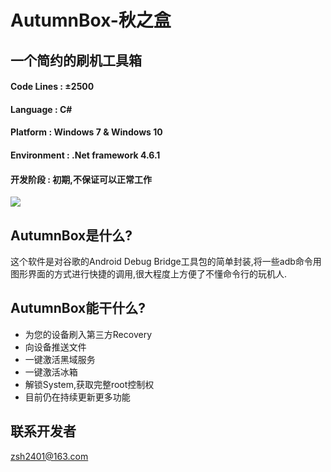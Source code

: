 # AutumnBox-秋之盒
## 一个简约的刷机工具箱
#### Code Lines : ±2500
#### Language : C#
#### Platform : Windows 7 & Windows 10
#### Environment : .Net framework 4.6.1
#### 开发阶段 : 初期,不保证可以正常工作
![](https://zsh2401.github.io/softsupport/autumnbox/img/demo/0.21.0/demo0.png)
## AutumnBox是什么?
这个软件是对谷歌的Android Debug Bridge工具包的简单封装,将一些adb命令用图形界面的方式进行快捷的调用,很大程度上方便了不懂命令行的玩机人.
## AutumnBox能干什么?
* 为您的设备刷入第三方Recovery
* 向设备推送文件
* 一键激活黑域服务
* 一键激活冰箱
* 解锁System,获取完整root控制权
* 目前仍在持续更新更多功能
## 联系开发者
zsh2401@163.com
